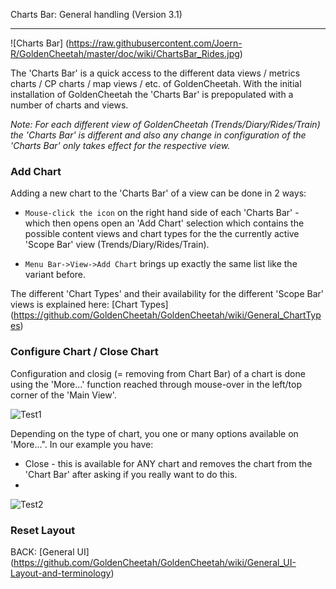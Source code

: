 Charts Bar: General handling (Version 3.1)
***

![Charts Bar] (https://raw.githubusercontent.com/Joern-R/GoldenCheetah/master/doc/wiki/ChartsBar_Rides.jpg)

The 'Charts Bar' is a quick access to the different data views / metrics charts / CP charts / map views / etc. of GoldenCheetah. With the initial installation of GoldenCheetah the 'Charts Bar' is prepopulated with a number of charts and views.

_Note: For each different view of GoldenCheetah (Trends/Diary/Rides/Train) the 'Charts Bar' is different and also any change in configuration of the 'Charts Bar' only takes effect for the respective view._

### Add Chart

Adding a new chart to the 'Charts Bar' of a view can be done in 2 ways:

* `Mouse-click the icon` on the right hand side of each 'Charts Bar' - which then opens open an 'Add Chart' selection which contains the possible content views and chart types for the the currently active 'Scope Bar' view (Trends/Diary/Rides/Train).

* `Menu Bar->View->Add Chart` brings up exactly the same list like the variant before.

The different 'Chart Types' and their availability for the different 'Scope Bar' views is explained here: 
[Chart Types] (https://github.com/GoldenCheetah/GoldenCheetah/wiki/General_ChartTypes)

### Configure Chart / Close Chart

Configuration and closig (= removing from Chart Bar) of a chart is done using the 'More...' function reached through mouse-over in the left/top corner of the 'Main View'.

![Test1](https://raw.githubusercontent.com/Joern-R/GoldenCheetah/master/doc/wiki/ChartsBar_Rides_More.GIF)

Depending on the type of chart, you one or many options available on 'More...". In our example you have:

* Close - this is available for ANY chart and removes the chart from the 'Chart Bar' after asking if you really want to do this.
* 

![Test2](https://raw.githubusercontent.com/Joern-R/GoldenCheetah/master/doc/wiki/ChartsBar_Rides_More.jpg)



### Reset Layout



BACK: [General UI] (https://github.com/GoldenCheetah/GoldenCheetah/wiki/General_UI-Layout-and-terminology)

